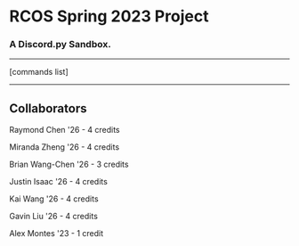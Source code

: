 # RCOS Spring 2023 Project

<h3>A Discord.py Sandbox.</h3>

------------------------

[commands list]

------------------------

Collaborators
-----
Raymond Chen    '26  -  4 credits 

Miranda Zheng   '26  -  4 credits 

Brian Wang-Chen '26  -  3 credits

Justin Isaac    '26  -  4 credits

Kai Wang        '26  -  4 credits

Gavin Liu       '26  -  4 credits

Alex Montes     '23  -  1 credit